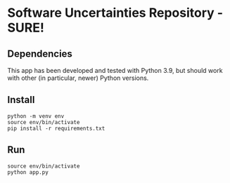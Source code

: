 # Software Uncertainties Repository - SURE!

## Dependencies
This app has been developed and tested with Python 3.9, but should work with other (in particular, newer) Python versions.

## Install 
```
python -m venv env
source env/bin/activate
pip install -r requirements.txt
```

## Run
```
source env/bin/activate
python app.py
```
